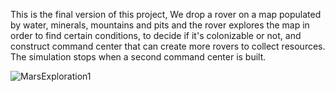 This is the final version of this project, We drop a rover on a map populated by water, minerals, mountains and pits and the rover explores the map in order to find certain conditions, to decide if it's colonizable or not, and construct command center that can create more rovers to collect resources. The simulation stops when a second command center is built.


![MarsExploration1](https://github.com/CodecoolGlobal/mars-exploration-3-csharp-IoanaTeodora20/assets/113677938/259f552f-7641-4626-af6b-2b642badc240)
